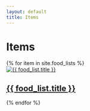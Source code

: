 ```yaml
---
layout: default
title: Items
---
```


<h1>Items</h1>

<div class="lists-container">
  {% for item in site.food_lists %}
    <div class="food_list">
      <a href="{{ food_list.url }}">
        <img src="{{ food_list.image }}" alt="{{ food_list.title }}">
        <h2>{{ food_list.title }}</h2>
      </a>
    </div>
  {% endfor %}
</div>
